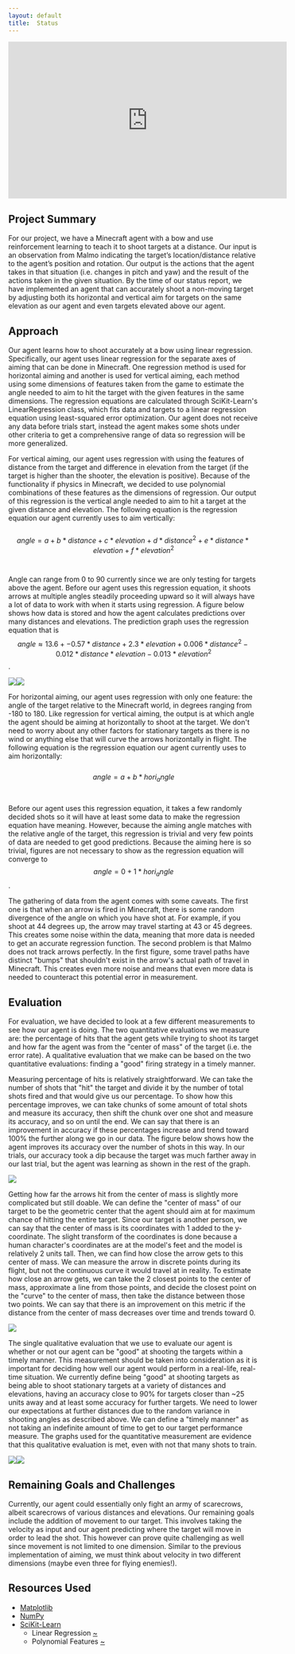 ```yaml
---
layout: default
title:  Status
---
```


<iframe width="560" height="315" src="https://www.youtube.com/embed/K_xamKkgG7c" frameborder="0" allow="accelerometer; autoplay; encrypted-media; gyroscope; picture-in-picture" allowfullscreen></iframe>

## Project Summary
For our project, we have a Minecraft agent with a bow and use reinforcement learning to teach it to shoot targets at a distance. Our input is an observation from Malmo indicating the target’s location/distance relative to the agent’s position and rotation. Our output is the actions that the agent takes in that situation (i.e. changes in pitch and yaw) and the result of the actions taken in the given situation. By the time of our status report, we have implemented an agent that can accurately shoot a non-moving target by adjusting both its horizontal and vertical aim for targets on the same elevation as our agent and even targets elevated above our agent.

## Approach
Our agent learns how to shoot accurately at a bow using linear regression. Specifically, our agent uses linear regression for the separate axes of aiming that can be done in Minecraft. One regression method is used for horizontal aiming and another is used for vertical aiming, each method using some dimensions of features taken from the game to estimate the angle needed to aim to hit the target with the given features in the same dimensions. The regression equations are calculated through SciKit-Learn's LinearRegression class, which fits data and targets to a linear regression equation using least-squared error optimization. Our agent does not receive any data before trials start, instead the agent makes some shots under other criteria to get a comprehensive range of data so regression will be more generalized.

For vertical aiming, our agent uses regression with using the features of distance from the target and difference in elevation from the target (if the target is higher than the shooter, the elevation is positive). Because of the functionality if physics in Minecraft, we decided to use polynomial combinations of these features as the dimensions of regression. Our output of this regression is the vertical angle needed to aim to hit a target at the given distance and elevation. The following equation is the regression equation our agent currently uses to aim vertically:<br><br>
$$angle = a + b*distance + c*elevation + d*distance^2 + e*distance*elevation + f*elevation^2$$<br><br>
Angle can range from 0 to 90 currently since we are only testing for targets above the agent. Before our agent uses this regression equation, it shoots arrows at multiple angles steadily proceeding upward so it will always have a lot of data to work with when it starts using regression. A figure below shows how data is stored and how the agent calculates predictions over many distances and elevations. The prediction graph uses the regression equation that is $$angle \approx 13.6 + -0.57*distance + 2.3*elevation + 0.006*distance^2 - 0.012*distance*elevation - 0.013*elevation^2$$.

<img src="images/Datagraph.png"><img src="images/Predictiongraph.png">

For horizontal aiming, our agent uses regression with only one feature: the angle of the target relative to the Minecraft world, in degrees ranging from -180 to 180. Like regression for vertical aiming, the output is at which angle the agent should be aiming at horizontally to shoot at the target. We don't need to worry about any other factors for stationary targets as there is no wind or anything else that will curve the arrows horizontally in flight. The following equation is the regression equation our agent currently uses to aim horizontally:<br><br>
$$angle = a + b*hori_angle$$<br><br>
Before our agent uses this regression equation, it takes a few randomly decided shots so it will have at least some data to make the regression equation have meaning. However, because the aiming angle matches with the relative angle of the target, this regression is trivial and very few points of data are needed to get good predictions. Because the aiming here is so trivial, figures are not necessary to show as the regression equation will converge to $$angle = 0 + 1*hori_angle$$.

The gathering of data from the agent comes with some caveats. The first one is that when an arrow is fired in Minecraft, there is some random divergence of the angle on which you have shot at. For example, if you shoot at 44 degrees up, the arrow may travel starting at 43 or 45 degrees. This creates some noise within the data, meaning that more data is needed to get an accurate regression function. The second problem is that Malmo does not track arrows perfectly. In the first figure, some travel paths have distinct "bumps" that shouldn't exist in the arrow's actual path of travel in Minecraft. This creates even more noise and means that even more data is needed to counteract this potential error in measurement. 

## Evaluation
For evaluation, we have decided to look at a few different measurements to see how our agent is doing. The two quantitative evaluations we measure are: the percentage of hits that the agent gets while trying to shoot its target and how far the agent was from the "center of mass" of the target (i.e. the error rate). A qualitative evaluation that we make can be based on the two quantitative evaluations: finding a "good" firing strategy in a timely manner.

Measuring percentage of hits is relatively straightforward. We can take the number of shots that "hit" the target and divide it by the number of total shots fired and that would give us our percentage. To show how this percentage improves, we can take chunks of some amount of total shots and measure its accuracy, then shift the chunk over one shot and measure its accuracy, and so on until the end. We can say that there is an improvement in accuracy if these percentages increase and trend toward 100% the further along we go in our data. The figure below shows how the agent improves its accuracy over the number of shots in this way. In our trials, our accuracy took a dip because the target was much farther away in our last trial, but the agent was learning as shown in the rest of the graph.

<img src="images/Accuracygraph.png">

Getting how far the arrows hit from the center of mass is slightly more complicated but still doable. We can define the "center of mass" of our target to be the geometric center that the agent should aim at for maximum chance of hitting the entire target. Since our target is another person, we can say that the center of mass is its coordinates with 1 added to the y-coordinate. The slight transform of the coordinates is done because a human character's coordinates are at the model's feet and the model is relatively 2 units tall. Then, we can find how close the arrow gets to this center of mass. We can measure the arrow in discrete points during its flight, but not the continuous curve it would travel at in reality. To estimate how close an arrow gets, we can take the 2 closest points to the center of mass, approximate a line from those points, and decide the closest point on the "curve" to the center of mass, then take the distance between those two points. We can say that there is an improvement on this metric if the distance from the center of mass decreases over time and trends toward 0.

<img src="images/Errorgraph.png">

The single qualitative evaluation that we use to evaluate our agent is whether or not our agent can be "good" at shooting the targets within a timely manner. This measurement should be taken into consideration as it is important for deciding how well our agent would perform in a real-life, real-time situation. We currently define being "good" at shooting targets as being able to shoot stationary targets at a variety of distances and elevations, having an accuracy close to 90% for targets closer than ~25 units away and at least some accuracy for further targets. We need to lower our expectations at further distances due to the random variance in shooting angles as described above. We can define a "timely manner" as not taking an indefinite amount of time to get to our target performance measure. The graphs used for the quantitative measurement are evidence that this qualitative evaluation is met, even with not that many shots to train.

<img src="images/Accuracyevidence.png"><img src="images/Errorevidence.png">

## Remaining Goals and Challenges
Currently, our agent could essentially only fight an army of scarecrows, albeit scarecrows of various distances and elevations. Our remaining goals include the addition of movement to our target. This involves taking the velocity as input and our agent predicting where the target will move in order to lead the shot. This however can prove quite challenging as well since movement is not limited to one dimension. Similar to the previous implementation of aiming, we must think about velocity in two different dimensions (maybe even three for flying enemies!).

## Resources Used
- [Matplotlib](https://matplotlib.org/)
- [NumPy](https://www.numpy.org/)
- [SciKit-Learn](https://scikit-learn.org/stable/)
  - Linear Regression [~](https://scikit-learn.org/stable/modules/generated/sklearn.linear_model.LinearRegression.html)
  - Polynomial Features [~](https://scikit-learn.org/stable/modules/generated/sklearn.preprocessing.PolynomialFeatures.html)
